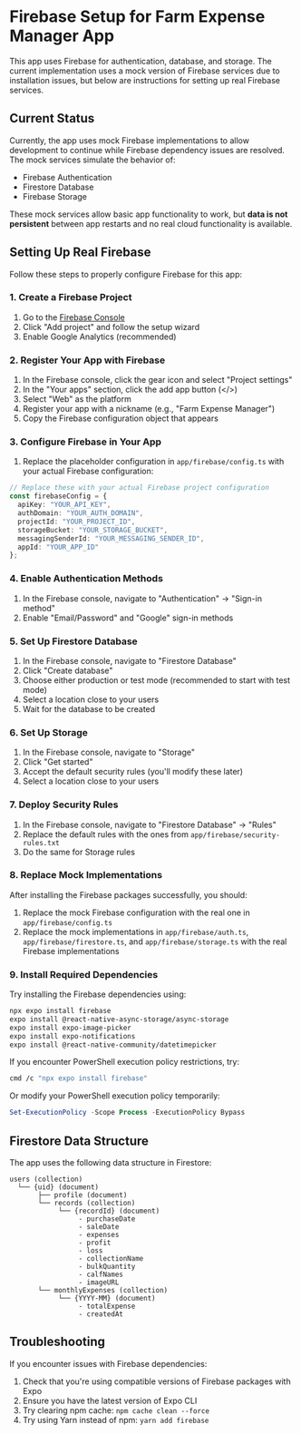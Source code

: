 # Firebase Setup for Farm Expense Manager App

This app uses Firebase for authentication, database, and storage. The current implementation uses a mock version of Firebase services due to installation issues, but below are instructions for setting up real Firebase services.

## Current Status

Currently, the app uses mock Firebase implementations to allow development to continue while Firebase dependency issues are resolved. The mock services simulate the behavior of:

- Firebase Authentication
- Firestore Database
- Firebase Storage

These mock services allow basic app functionality to work, but **data is not persistent** between app restarts and no real cloud functionality is available.

## Setting Up Real Firebase

Follow these steps to properly configure Firebase for this app:

### 1. Create a Firebase Project

1. Go to the [Firebase Console](https://console.firebase.google.com/)
2. Click "Add project" and follow the setup wizard
3. Enable Google Analytics (recommended)

### 2. Register Your App with Firebase

1. In the Firebase console, click the gear icon and select "Project settings"
2. In the "Your apps" section, click the add app button (</>) 
3. Select "Web" as the platform
4. Register your app with a nickname (e.g., "Farm Expense Manager")
5. Copy the Firebase configuration object that appears

### 3. Configure Firebase in Your App

1. Replace the placeholder configuration in `app/firebase/config.ts` with your actual Firebase configuration:

```typescript
// Replace these with your actual Firebase project configuration
const firebaseConfig = {
  apiKey: "YOUR_API_KEY",
  authDomain: "YOUR_AUTH_DOMAIN",
  projectId: "YOUR_PROJECT_ID",
  storageBucket: "YOUR_STORAGE_BUCKET", 
  messagingSenderId: "YOUR_MESSAGING_SENDER_ID",
  appId: "YOUR_APP_ID"
};
```

### 4. Enable Authentication Methods

1. In the Firebase console, navigate to "Authentication" -> "Sign-in method"
2. Enable "Email/Password" and "Google" sign-in methods

### 5. Set Up Firestore Database

1. In the Firebase console, navigate to "Firestore Database"
2. Click "Create database"
3. Choose either production or test mode (recommended to start with test mode)
4. Select a location close to your users
5. Wait for the database to be created

### 6. Set Up Storage

1. In the Firebase console, navigate to "Storage"
2. Click "Get started" 
3. Accept the default security rules (you'll modify these later)
4. Select a location close to your users

### 7. Deploy Security Rules

1. In the Firebase console, navigate to "Firestore Database" -> "Rules"
2. Replace the default rules with the ones from `app/firebase/security-rules.txt`
3. Do the same for Storage rules

### 8. Replace Mock Implementations

After installing the Firebase packages successfully, you should:

1. Replace the mock Firebase configuration with the real one in `app/firebase/config.ts`
2. Replace the mock implementations in `app/firebase/auth.ts`, `app/firebase/firestore.ts`, and `app/firebase/storage.ts` with the real Firebase implementations

### 9. Install Required Dependencies

Try installing the Firebase dependencies using:

```bash
npx expo install firebase
expo install @react-native-async-storage/async-storage
expo install expo-image-picker
expo install expo-notifications
expo install @react-native-community/datetimepicker
```

If you encounter PowerShell execution policy restrictions, try:

```bash
cmd /c "npx expo install firebase"
```

Or modify your PowerShell execution policy temporarily:

```powershell
Set-ExecutionPolicy -Scope Process -ExecutionPolicy Bypass
```

## Firestore Data Structure

The app uses the following data structure in Firestore:

```
users (collection)
  └── {uid} (document)
       ├── profile (document)
       └── records (collection)
            └── {recordId} (document)
                 - purchaseDate
                 - saleDate
                 - expenses
                 - profit
                 - loss
                 - collectionName
                 - bulkQuantity
                 - calfNames
                 - imageURL
       └── monthlyExpenses (collection)
            └── {YYYY-MM} (document)
                 - totalExpense
                 - createdAt
```

## Troubleshooting

If you encounter issues with Firebase dependencies:

1. Check that you're using compatible versions of Firebase packages with Expo
2. Ensure you have the latest version of Expo CLI
3. Try clearing npm cache: `npm cache clean --force`
4. Try using Yarn instead of npm: `yarn add firebase` 